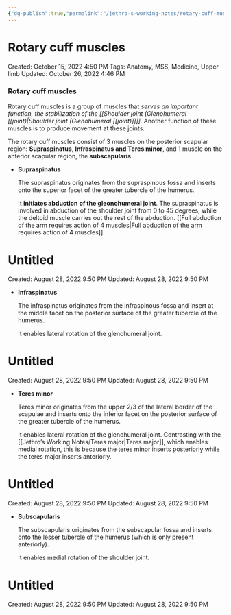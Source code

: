 ```yaml
---
{"dg-publish":true,"permalink":"/jethro-s-working-notes/rotary-cuff-muscles/","dgPassFrontmatter":true}
---
```



# Rotary cuff muscles

Created: October 15, 2022 4:50 PM
Tags: Anatomy, MSS, Medicine, Upper limb
Updated: October 26, 2022 4:46 PM

### Rotary cuff muscles

Rotary cuff muscles is a group of muscles that *serves an important function, the stabilization of the [[Shoulder joint (Glenohumeral [[joint)\|Shoulder joint (Glenohumeral [[joint)]]]]*. Another function of these muscles is to produce movement at these joints.

The rotary cuff muscles consist of 3 muscles on the posterior scapular region: **Supraspinatus, Infraspinatus and Teres minor**, and 1 muscle on the anterior scapular region, the ****************************subscapularis****************************.

- **************************Supraspinatus**************************
    
    The supraspinatus originates from the supraspinous fossa and inserts onto the superior facet of the greater tubercle of the humerus.
    
    It **********************************************initiates abduction of the gleonohumeral joint**********************************************. The supraspinatus is involved in abduction of the shoulder joint from 0 to 45 degrees, while the deltoid muscle carries out the rest of the abduction. [[Full abduction of the arm requires action of 4 muscles\|Full abduction of the arm requires action of 4 muscles]].
    
    
<div class="transclusion internal-embed is-loaded"><div class="markdown-embed">





# Untitled

Created: August 28, 2022 9:50 PM
Updated: August 28, 2022 9:50 PM

</div></div>

    
- **************************Infraspinatus**************************
    
    The infraspinatus originates from the infraspinous fossa and insert at the middle facet on the posterior surface of the greater tubercle of the humerus.
    
    It enables lateral rotation of the glenohumeral joint.
    
    
<div class="transclusion internal-embed is-loaded"><div class="markdown-embed">





# Untitled

Created: August 28, 2022 9:50 PM
Updated: August 28, 2022 9:50 PM

</div></div>

    
- **********************Teres minor**********************
    
    Teres minor originates from the upper 2/3 of the lateral border of the scapulae and inserts onto the inferior facet on the posterior surface of the greater tubercle of the humerus.
    
    It enables lateral rotation of the glenohumeral joint. Contrasting with the [[Jethro’s Working Notes/Teres major\|Teres major]], which enables medial rotation, this is because the teres minor inserts posteriorly while the teres major inserts anteriorly.
    
    
<div class="transclusion internal-embed is-loaded"><div class="markdown-embed">





# Untitled

Created: August 28, 2022 9:50 PM
Updated: August 28, 2022 9:50 PM

</div></div>

    
- **************************Subscapularis**************************
    
    The subscapularis originates from the subscapular fossa and inserts onto the lesser tubercle of the humerus (which is only present anteriorly).
    
    It enables medial rotation of the shoulder joint.
    
    
<div class="transclusion internal-embed is-loaded"><div class="markdown-embed">





# Untitled

Created: August 28, 2022 9:50 PM
Updated: August 28, 2022 9:50 PM

</div></div>
